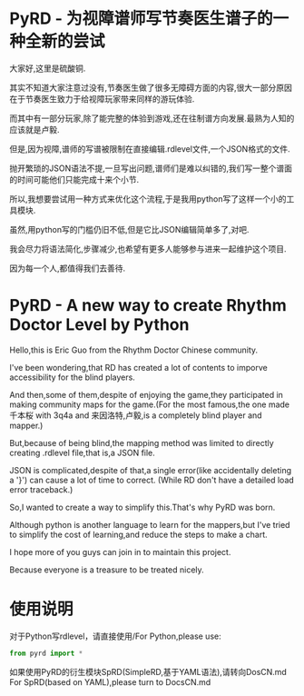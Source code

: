 # PyRD - 为视障谱师写节奏医生谱子的一种全新的尝试
大家好,这里是硫酸铜.

其实不知道大家注意过没有,节奏医生做了很多无障碍方面的内容,很大一部分原因在于节奏医生致力于给视障玩家带来同样的游玩体验.

而其中有一部分玩家,除了能完整的体验到游戏,还在往制谱方向发展.最熟为人知的应该就是卢毅.

但是,因为视障,谱师的写谱被限制在直接编辑.rdlevel文件,一个JSON格式的文件.

抛开繁琐的JSON语法不提,一旦写出问题,谱师们是难以纠错的,我们写一整个谱面的时间可能他们只能完成十来个小节.

所以,我想要尝试用一种方式来优化这个流程,于是我用python写了这样一个小的工具模块.

虽然,用python写的门槛仍旧不低,但是它比JSON编辑简单多了,对吧.

我会尽力将语法简化,步骤减少,也希望有更多人能够参与进来一起维护这个项目.

因为每一个人,都值得我们去善待.

# PyRD - A new way to create Rhythm Doctor Level by Python
Hello,this is Eric Guo from the Rhythm Doctor Chinese community.

I've been wondering,that RD has created a lot of contents to imporve accessibility for the blind players.

And then,some of them,despite of enjoying the game,they participated in making community maps for the game.(For the most famous,the one made 千本桜 with 3q4a and 来因洛特,卢毅,is a completely blind player and mapper.)

But,because of being blind,the mapping method was limited to directly creating .rdlevel file,that is,a JSON file.

JSON is complicated,despite of that,a single error(like accidentally deleting a '}') can cause a lot of time to correct. (While RD don't have a detailed load error traceback.)

So,I wanted to create a way to simplify this.That's why PyRD was born.

Although python is another language to learn for the mappers,but I've tried to simplify the cost of learning,and reduce the steps to make a chart.

I hope more of you guys can join in to maintain this project.

Because everyone is a treasure to be treated nicely.

# 使用说明
对于Python写rdlevel，请直接使用/For Python,please use:
```python
from pyrd import *
```
如果使用PyRD的衍生模块SpRD(SimpleRD,基于YAML语法),请转向DosCN.md
For SpRD(based on YAML),please turn to DocsCN.md
